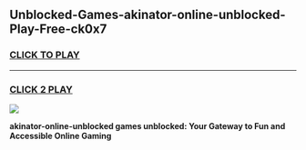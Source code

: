 
## Unblocked-Games-akinator-online-unblocked-Play-Free-ck0x7
<h3>
<a href="https://premium76.site?title=akinator-online-unblocked&ref=21A">CLICK TO PLAY</a></h3>
<hr>

<h3>
<a href="https://premium76.site?title=akinator-online-unblocked&ref=21A">CLICK 2 PLAY</a>
  
</h3>

<a href="https://premium76.site?title=akinator-online-unblocked&ref=21A"><img src="https://clearcache.store/games.png"></a>


**akinator-online-unblocked games unblocked: Your Gateway to Fun and Accessible Online Gaming**
